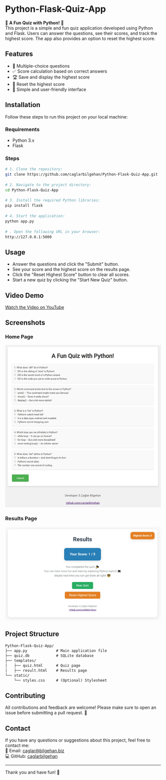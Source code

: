 # Python-Flask-Quiz-App

🎉 **A Fun Quiz with Python!** 🎉  
This project is a simple and fun quiz application developed using Python and Flask. Users can answer the questions, see their scores, and track the highest score. The app also provides an option to reset the highest score.

## Features
- 📝 Multiple-choice questions
- ✅ Score calculation based on correct answers
- 🏆 Save and display the highest score
- 🔄 Reset the highest score
- 🎨 Simple and user-friendly interface

## Installation

Follow these steps to run this project on your local machine:

### Requirements
- Python 3.x
- Flask

### Steps
```bash
# 1. Clone the repository:
git clone https://github.com/caglarbilgehan/Python-Flask-Quiz-App.git

# 2. Navigate to the project directory:
cd Python-Flask-Quiz-App

# 3. Install the required Python libraries:
pip install flask

# 4. Start the application:
python app.py

# . Open the following URL in your browser:
http://127.0.0.1:5000
```

## Usage
- Answer the questions and click the "Submit" button.
- See your score and the highest score on the results page.
- Click the "Reset Highest Score" button to clear all scores.
- Start a new quiz by clicking the "Start New Quiz" button.

## Video Demo

[Watch the Video on YouTube](https://www.youtube.com/watch?v=Em_GhfFaUdU)

## Screenshots
### Home Page
<img src="screenshots/quiz.jpg" alt="Quiz Page" width="600">

### Results Page
<img src="screenshots/results.jpg" alt="Results Page" width="600">

## Project Structure
```
Python-Flask-Quiz-App/
├── app.py             # Main application file
├── quiz.db            # SQLite database
├── templates/
│   ├── quiz.html      # Quiz page
│   ├── result.html    # Results page
└── static/
    └── styles.css     # (Optional) Stylesheet
```

## Contributing
All contributions and feedback are welcome! Please make sure to open an issue before submitting a pull request. 🎉

## Contact
If you have any questions or suggestions about this project, feel free to contact me:  
📧 Email: [caglar@bilgehan.biz](mailto:caglar@bilgehan.biz)  
💻 GitHub: [caglarbilgehan](https://github.com/caglarbilgehan)

---

Thank you and have fun! 🎉